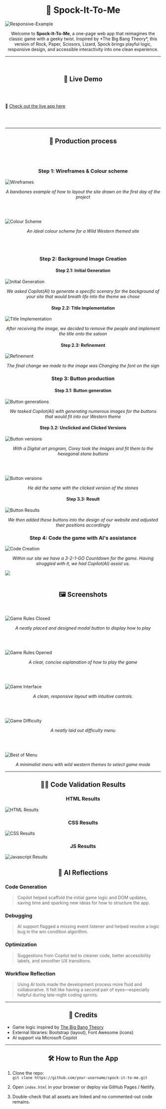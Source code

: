<h1 align=center>🖖 Spock-It-To-Me</h1>

![Responsive-Example](assets/images/amiresponsive.PNG)

<p align=center>Welcome to <strong>Spock-It-To-Me</strong>,
a one-page web app that reimagines the classic game with a geeky twist. Inspired by *The Big Bang Theory*, this version of Rock, Paper, Scissors, Lizard, Spock brings playful logic, responsive design, and accessible interactivity into one clean experience.</p>

---

<br>

<h2 align="center">🚀 Live Demo</h2>

<br>
<br>

🔗 [Check out the live app here](https://rebeljoka.github.io/Spock-It-To-Me)

<br>
<br>

---

<h2 align="center">🔨 Production process</h2>

<br>
<br>

<h3 align="center">Step 1: Wireframes & Colour scheme</h3>

![Wireframes](assets/images/wireframe.png)  
<p align="center"><i>A barebones example of how to layout the site drawn on the first day of the project</i></p>

<br>
<br>

![Colour Scheme](assets/documentation/example-visual-process/0colour-scheme.PNG)  
<p align="center"><i>An ideal colour scheme for a Wild Western themed site</i></p>

<br>
<br>

<h3 align="center">Step 2: Background Image Creation</h3>

<h4 align="center">Step 2.1: Initial Generation</h4>

![Initial Generation](assets/documentation/background-creation-process/0initial-generation.PNG)  
<p align="center"><i>We asked Copilot(AI) to generate a specific scenary for the background of your site that would breath life into the theme we chose</i></p>  

<h4 align="center">Step 2.2: Title Implementation</h4>

![Title Implementation](assets/documentation/background-creation-process/2name-change.PNG)  
<p align="center"><i>After receiving the image, we decided to remove the people and implement the title onto the saloon</i></p>  

<h4 align="center">Step 2.3: Refinement</h4>

![Refinement](assets/documentation/background-creation-process/3refinement.PNG)  
<p align="center"><i>The final change we made to the image was Changing the font on the sign</i></p>  


<h3 align="center">Step 3: Button production</h3>


<h4 align="center">Step 3.1: Button generation</h4>

![Button generations](assets/documentation/button-production/0generated-buttons.png)  
<p align="center"><i>We tasked Copilot(AI) with generating numerous images for the buttons that would fit into our Western theme</i></p>  


<h4 align="center">Step 3.2: Unclicked and Clicked Versions</h4>

![Button versions](assets/documentation/button-production/1stone-unclicked.PNG)  
<p align="center"><i>With a Digital art program, Corey took the images and fit them to the hexagonal stone buttons</i></p>  

<br>
<br>

![Button versions](assets/documentation/button-production/2stone-clicked.PNG)  
<p align="center"><i>He did the same with the clicked version of the stones</i></p>  

<h4 align="center">Step 3.3: Result</h4>

![Button Results](assets/documentation/button-production/5result.PNG)  
<p align="center"><i>We then added these buttons into the design of our website and adjusted their positions accordingly</i></p>  

<h3 align="center">Step 4: Code the game with AI's assistance</h3>

![Code Creation](assets/documentation/code-creation.png)  
<p align="center"><i>Within our site we have a 3-2-1-GO Countdown for the game. Having struggled with it, we had Copilot(AI) assist us.</i></p>  

![](assets)
<br>
<br>

<h2 align="center">🖼️ Screenshots</h2>
<br>

![Game Rules Closed](assets/images/gamerules-closed.PNG)  
<p align="center"><i>A neatly placed and designed modal button to display how to play</i></p>  

<br>
<br>

![Game Rules Opened](assets/images/gamerules-open.PNG)  
<p align="center"><i>A clear, concise explanation of how to play the game</i></p>  

<br>
<br>

![Game Interface](assets/images/game-interface.PNG)  
<p align="center"><i>A clean, responsive layout with intuitive controls.</i></p>  

<br>
<br>

![Game Difficulty](assets/images/game-difficulty.PNG)  
<p align="center"><i>A neatly laid out difficulty menu</i></p>  

<br>
<br>

![Best of Menu](assets/images/best-of-menu.PNG)  
<p align="center"><i>A minimalist menu with wild western themes to select game mode</i></p>


---
<h2 align="center">👨‍💻 Code Validation Results</h2>

<h3 align="center">HTML Results</h3>  
  
![HTML Results](assets/images/html-validation.PNG)

<h3 align="center">CSS Results</h3>  

![CSS Results](assets/images/css-validation.PNG)

<h3 align="center">JS Results</h3>  
  
![Javascript Results](assets/images/js-validation.PNG)

<h2 align="center"> 🤖 AI Reflections </h2>  

### Code Generation
> Copilot helped scaffold the initial game logic and DOM updates, saving time and sparking new ideas for how to structure the app.

### Debugging
> AI support flagged a missing event listener and helped resolve a logic bug in the win condition algorithm.

### Optimization
> Suggestions from Copilot led to cleaner code, better accessibility labels, and smoother UX transitions.

### Workflow Reflection
> Using AI tools made the development process more fluid and collaborative. It felt like having a second pair of eyes—especially helpful during late-night coding sprints.

---

  
<h2 align="center">🧾 Credits</h2>

- Game logic inspired by [The Big Bang Theory](https://en.wikipedia.org/wiki/Rock,_Paper,_Scissors,_Lizard,_Spock)
- External libraries: Bootstrap (layout), Font Awesome (icons)
- AI support via Microsoft Copilot

---

<h2 align="center"> 🛠️ How to Run the App</h2>

1. Clone the repo:  
   `git clone https://github.com/your-username/spock-it-to-me.git`

2. Open `index.html` in your browser or deploy via GitHub Pages / Netlify.

3. Double-check that all assets are linked and no commented-out code remains.
